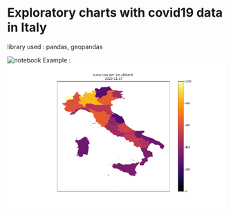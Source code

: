 # Exploratory charts with covid19 data in Italy
library used :
pandas, geopandas

![notebook](covid19_italy.ipynp)
Example :
![image file](it_cv2020-11-17.png)

